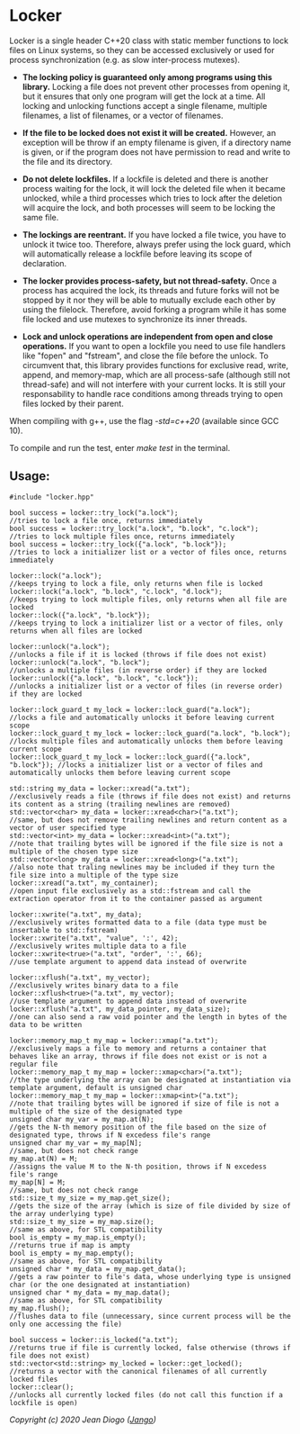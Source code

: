 # Locker

Locker is a single header C++20 class with static member functions to lock files on Linux systems, so they can be accessed exclusively or used for process synchronization (e.g. as slow inter-process mutexes).

- **The locking policy is guaranteed only among programs using this library.** Locking a file does not prevent other processes from opening it, but it ensures that only one program will get the lock at a time. All locking and unlocking functions accept a single filename, multiple filenames, a list of filenames, or a vector of filenames.

- **If the file to be locked does not exist it will be created.** However, an exception will be throw if an empty filename is given, if a directory name is given, or if the program does not have permission to read and write to the file and its directory.

- **Do not delete lockfiles.** If a lockfile is deleted and there is another process waiting for the lock, it will lock the deleted file when it became unlocked, while a third processes which tries to lock after the deletion will acquire the lock, and both processes will seem to be locking the same file.

- **The lockings are reentrant.** If you have locked a file twice, you have to unlock it twice too. Therefore, always prefer using the lock guard, which will automatically release a lockfile before leaving its scope of declaration.

- **The locker provides process-safety, but not thread-safety.** Once a process has acquired the lock, its threads and future forks will not be stopped by it nor they will be able to mutually exclude each other by using the filelock. Therefore, avoid forking a program while it has some file locked and use mutexes to synchronize its inner threads.

- **Lock and unlock operations are independent from open and close operations.** If you want to open a lockfile you need to use file handlers like "fopen" and "fstream", and close the file before the unlock. To circumvent that, this library provides functions for exclusive read, write, append, and memory-map, which are all process-safe (although still not thread-safe) and will not interfere with your current locks. It is still your responsability to handle race conditions among threads trying to open files locked by their parent.

When compiling with g++, use the flag *-std=c++20* (available since GCC 10).

To compile and run the test, enter *make test* in the terminal.

## Usage:
```
#include "locker.hpp"

bool success = locker::try_lock("a.lock");                               //tries to lock a file once, returns immediately
bool success = locker::try_lock("a.lock", "b.lock", "c.lock");           //tries to lock multiple files once, returns immediately
bool success = locker::try_lock({"a.lock", "b.lock"});                   //tries to lock a initializer list or a vector of files once, returns immediately

locker::lock("a.lock");                                                  //keeps trying to lock a file, only returns when file is locked
locker::lock("a.lock", "b.lock", "c.lock", "d.lock");                    //keeps trying to lock multiple files, only returns when all file are locked
locker::lock({"a.lock", "b.lock"});                                      //keeps trying to lock a initializer list or a vector of files, only returns when all files are locked

locker::unlock("a.lock");                                                //unlocks a file if it is locked (throws if file does not exist)
locker::unlock("a.lock", "b.lock");                                      //unlocks a multiple files (in reverse order) if they are locked
locker::unlock({"a.lock", "b.lock", "c.lock"});                          //unlocks a initializer list or a vector of files (in reverse order) if they are locked

locker::lock_guard_t my_lock = locker::lock_guard("a.lock");             //locks a file and automatically unlocks it before leaving current scope
locker::lock_guard_t my_lock = locker::lock_guard("a.lock", "b.lock");   //locks multiple files and automatically unlocks them before leaving current scope
locker::lock_guard_t my_lock = locker::lock_guard({"a.lock", "b.lock"}); //locks a initializer list or a vector of files and automatically unlocks them before leaving current scope

std::string my_data = locker::xread("a.txt");                            //exclusively reads a file (throws if file does not exist) and returns its content as a string (trailing newlines are removed)
std::vector<char> my_data = locker::xread<char>("a.txt");                //same, but does not remove trailing newlines and return content as a vector of user specified type
std::vector<int> my_data = locker::xread<int>("a.txt");                  //note that trailing bytes will be ignored if the file size is not a multiple of the chosen type size
std::vector<long> my_data = locker::xread<long>("a.txt");                //also note that traling newlines may be included if they turn the file size into a multiple of the type size
locker::xread("a.txt", my_container);                                    //open input file exclusively as a std::fstream and call the extraction operator from it to the container passed as argument

locker::xwrite("a.txt", my_data);                                        //exclusively writes formatted data to a file (data type must be insertable to std::fstream)
locker::xwrite("a.txt", "value", ':', 42);                               //exclusively writes multiple data to a file
locker::xwrite<true>("a.txt", "order", ':', 66);                         //use template argument to append data instead of overwrite

locker::xflush("a.txt", my_vector);                                      //exclusively writes binary data to a file
locker::xflush<true>("a.txt", my_vector);                                //use template argument to append data instead of overwrite
locker::xflush("a.txt", my_data_pointer, my_data_size);                  //one can also send a raw void pointer and the length in bytes of the data to be written

locker::memory_map_t my_map = locker::xmap("a.txt");                     //exclusively maps a file to memory and returns a container that behaves like an array, throws if file does not exist or is not a regular file
locker::memory_map_t my_map = locker::xmap<char>("a.txt");               //the type underlying the array can be designated at instantiation via template argument, default is unsigned char
locker::memory_map_t my_map = locker::xmap<int>("a.txt");                //note that trailing bytes will be ignored if size of file is not a multiple of the size of the designated type
unsigned char my_var = my_map.at(N);                                     //gets the N-th memory position of the file based on the size of designated type, throws if N excedess file's range
unsigned char my_var = my_map[N];                                        //same, but does not check range
my_map.at(N) = M;                                                        //assigns the value M to the N-th position, throws if N excedess file's range
my_map[N] = M;                                                           //same, but does not check range
std::size_t my_size = my_map.get_size();                                 //gets the size of the array (which is size of file divided by size of the array underlying type)
std::size_t my_size = my_map.size();                                     //same as above, for STL compatibility
bool is_empty = my_map.is_empty();                                       //returns true if map is ampty
bool is_empty = my_map.empty();                                          //same as above, for STL compatibility
unsigned char * my_data = my_map.get_data();                             //gets a raw pointer to file's data, whose underlying type is unsigned char (or the one designated at instantiation)
unsigned char * my_data = my_map.data();                                 //same as above, for STL compatibility
my_map.flush();                                                          //flushes data to file (unnecessary, since current process will be the only one accessing the file)

bool success = locker::is_locked("a.txt");                               //returns true if file is currently locked, false otherwise (throws if file does not exist)
std::vector<std::string> my_locked = locker::get_locked();               //returns a vector with the canonical filenames of all currently locked files
locker::clear();                                                         //unlocks all currently locked files (do not call this function if a lockfile is open)
```
*Copyright (c) 2020 Jean Diogo ([Jango](mailto:jeandiogo@gmail.com))*
